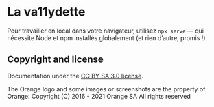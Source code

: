 # La va11ydette

Pour travailler en local dans votre navigateur, utilisez `npx serve` — qui nécessite Node et npm installés globalement (et rien d’autre, promis !).

## Copyright and license

Documentation under the [CC BY SA 3.0 license](https://github.com/Orange-OpenSource/La-Va11ydette/blob/master/LICENSE).  

The Orange logo and some images or screenshots are the property of Orange:
Copyright (C) 2016 - 2021 Orange SA All rights reserved
